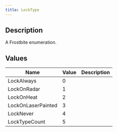 ```yaml
---
title: LockType
---
```

## Description

A Frostbite enumeration.

## Values

| Name               | Value | Description |
| ------------------ | ----- | ----------- |
| LockAlways         | 0     |             |
| LockOnRadar        | 1     |             |
| LockOnHeat         | 2     |             |
| LockOnLaserPainted | 3     |             |
| LockNever          | 4     |             |
| LockTypeCount      | 5     |             |
